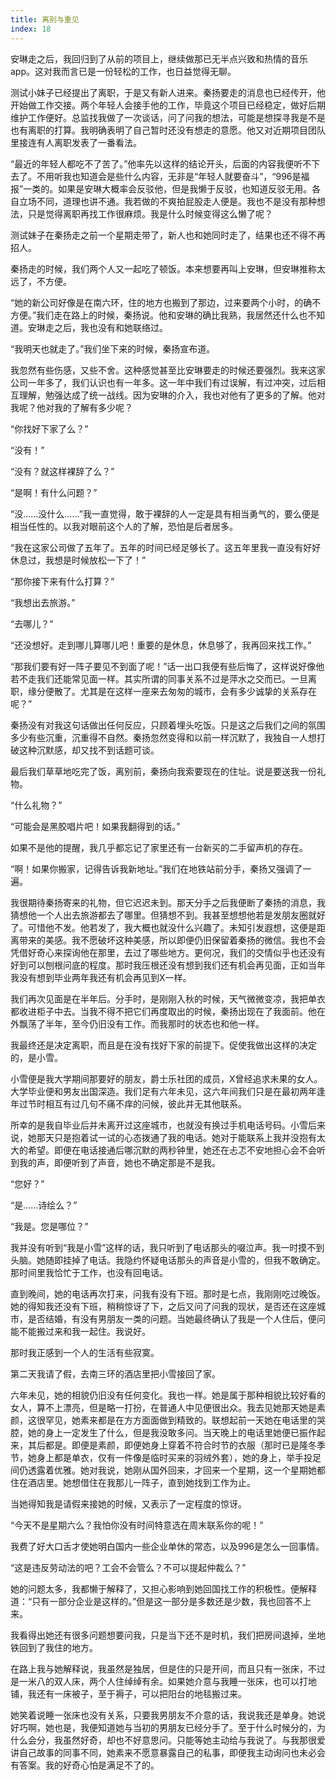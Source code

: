 ```yaml
---
title: 离别与重见
index: 18
---
```


安琳走之后，我回归到了从前的项目上，继续做那已无半点兴致和热情的音乐app。这对我而言已是一份轻松的工作，也日益觉得无聊。

测试小妹子已经提出了离职，于是又有新人进来。秦扬要走的消息也已经传开，他开始做工作交接。两个年轻人会接手他的工作，毕竟这个项目已经稳定，做好后期维护工作便好。总监找我做了一次谈话，问了问我的想法，可能是想探寻我是不是也有离职的打算。我明确表明了自己暂时还没有想走的意愿。他又对近期项目团队里接连有人离职发表了一番看法。

“最近的年轻人都吃不了苦了。”他率先以这样的结论开头，后面的内容我便听不下去了。不用听我也知道会是些什么内容，无非是“年轻人就要奋斗”，“996是福报”一类的。如果是安琳大概率会反驳他，但是我懒于反驳，也知道反驳无用。各自立场不同，道理也讲不通。我若做的不爽拍屁股走人便是。我也不是没有那种想法，只是觉得离职再找工作很麻烦。我是什么时候变得这么懒了呢？

测试妹子在秦扬走之前一个星期走带了，新人也和她同时走了，结果也还不得不再招人。

秦扬走的时候，我们两个人又一起吃了顿饭。本来想要再叫上安琳，但安琳推称太远了，不方便。

“她的新公司好像是在南六环，住的地方也搬到了那边，过来要两个小时，的确不方便。”我们走在路上的时候，秦扬说。他和安琳的确比我熟，我居然还什么也不知道。安琳走之后，我也没有和她联络过。

“我明天也就走了。”我们坐下来的时候，秦扬宣布道。

我忽然有些伤感，又些不舍。这种感觉甚至比安琳要走的时候还要强烈。我来这家公司一年多了，我们认识也有一年多。这一年中我们有过误解，有过冲突，过后相互理解，勉强达成了统一战线。因为安琳的介入，我也对他有了更多的了解。他对我呢？他对我的了解有多少呢？

“你找好下家了么？”

“没有！”

“没有？就这样裸辞了么？”

“是啊！有什么问题？”

“没……没什么……”我一直觉得，敢于裸辞的人一定是具有相当勇气的，要么便是相当任性的。以我对眼前这个人的了解，恐怕是后者居多。

“我在这家公司做了五年了。五年的时间已经足够长了。这五年里我一直没有好好休息过，我想是时候放松一下了！”

“那你接下来有什么打算？”

“我想出去旅游。”

“去哪儿？”

“还没想好。走到哪儿算哪儿吧！重要的是休息，休息够了，我再回来找工作。”

“那我们要有好一阵子要见不到面了呢！”话一出口我便有些后悔了，这样说好像他若不走我们还能常见面一样。其实所谓的同事关系不过是萍水之交而已。一旦离职，缘分便散了。尤其是在这样一座来去匆匆的城市，会有多少诚挚的关系存在呢？”

秦扬没有对我这句话做出任何反应，只顾着埋头吃饭。只是这之后我们之间的氛围多少有些沉重，沉重得不自然。秦扬忽然变得和以前一样沉默了，我独自一人想打破这种沉默感，却又找不到话题可谈。

最后我们草草地吃完了饭，离别前，秦扬向我索要现在的住址。说是要送我一份礼物。

“什么礼物？”

“可能会是黑胶唱片吧！如果我翻得到的话。”

如果不是他的提醒，我几乎都忘记了家里还有一台新买的二手留声机的存在。

“啊！如果你搬家，记得告诉我新地址。”我们在地铁站前分手，秦扬又强调了一遍。

我很期待秦扬寄来的礼物，但它迟迟未到。那天分手之后我便断了秦扬的消息，我猜想他一个人出去旅游都去了哪里。但猜想不到。我甚至想想他若是发朋友圈就好了。可惜他不发。他若发了，我大概也就没什么兴趣了。未知引发遐想，这便是距离带来的美感。我不愿破坏这种美感，所以即便仍旧保留着秦扬的微信。我也不会凭借好奇心来探询他在那里，去过了哪些地方。更何况，我们的交情似乎也还没有好到可以刨根问底的程度。那时我压根还没有想到我们还有机会再见面，正如当年我没有想到毕业两年我还有机会再见到X一样。

我们再次见面是在半年后。分手时，是刚刚入秋的时候，天气微微变凉，我把单衣都收进柜子中去。当我不得不把它们再度取出的时候，秦扬出现在了我面前。他在外飘荡了半年，至今仍旧没有工作。而我那时的状态也和他一样。

我最终还是决定离职，而且是在没有找好下家的前提下。促使我做出这样的决定的，是小雪。

小雪便是我大学期间那要好的朋友，爵士乐社团的成员，X曾经追求未果的女人。大学毕业便和男友出国深造。我们足有六年未见，这六年间我们只是在最初两年逢年过节时相互有过几句不痛不痒的问候，彼此并无其他联系。

所幸的是我自毕业后并未离开过这座城市，也就没有换过手机电话号码。小雪后来说，她那天只是抱着试一试的心态拨通了我的电话。她对于能联系上我并没抱有太大的希望。即便在电话接通后哪沉默的两秒钟里，她还在忐忑不安地担心会不会听到我的声，即便听到了声音，她也不确定那是不是我。

“您好？”

“是……诗绘么？”

“我是。您是哪位？”

我并没有听到“我是小雪”这样的话，我只听到了电话那头的啜泣声。我一时摸不到头脑。她随即挂掉了电话。我隐约怀疑电话那头的声音是小雪的，但我不敢确定。那时间里我恰忙于工作，也没有回电话。

直到晚间，她的电话再次打来，问我有没有下班。那时是七点，我刚刚吃过晚饭。她的得知我还没有下班，稍稍惊讶了下，之后又问了问我的现状，是否还在这座城市，是否结婚，有没有男朋友一类的问题。当她最终确认了我是一个人住后，便问能不能搬过来和我一起住。我说好。

那时我正感到一个人的生活有些寂寞。

第二天我请了假，去南三环的酒店里把小雪接回了家。

六年未见，她的相貌仍旧没有任何变化。我也一样。她是属于那种相貌比较好看的女人，算不上漂亮，但是略一打扮，在普通人中见便很出众。我去见她那天她是素颜，这很罕见，她素来都是在方方面面做到精致的。联想起前一天她在电话里的哭腔，她的身上一定发生了什么，但是我没敢多问。当天晚上的电话里她便已振作起来，其后都是。即便是素颜，即便她身上穿着不符合时节的衣服（那时已是隆冬季节，她身上都是单衣，仅有一件像是临时买来的羽绒外套），她的身上，举手投足间仍透露着优雅。她对我说，她刚从国外回来，才回来一个星期，这一个星期她都住在酒店里。她想借住在我那儿一阵子，直到她找到工作为止。

当她得知我是请假来接她的时候，又表示了一定程度的惊讶。

“今天不是星期六么？我怕你没有时间特意选在周末联系你的呢！”

我费了好大口舌才使她明白国内一些企业单休的常态，以及996是怎么一回事情。

“这是违反劳动法的吧？工会不会管么？不可以提起仲裁么？”

她的问题太多，我都懒于解释了，又担心影响到她回国找工作的积极性。便解释道：“只有一部分企业是这样的。”但是这一部分是多数还是少数，我也回答不上来。

我看得出她还有很多问题想要问我，只是当下还不是时机，我们把房间退掉，坐地铁回到了我住的地方。

在路上我与她解释说，我虽然是独居，但是住的只是开间，而且只有一张床，不过是一米八的双人床，两个人住绰绰有余。如果她介意与我睡一张床，也可以打地铺，我还有一床被子，至于褥子，可以把阳台的地毯搬过来。

她笑着说睡一张床也没有关系，只要我男朋友不介意的话，我说我还是单身。她说好巧啊，她也是，我便知道她与当初的男朋友已经分手了。至于什么时候分的，为什么会分，我虽然好奇，却也不好意思问。只能等她主动给与我说了。与我那很爱讲自己故事的同事不同，她素来不愿意暴露自己的私事，即便我主动询问也未必会有答案。我的好奇心怕是满足不了的。
